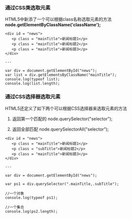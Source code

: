 ### 通过CSS类选取元素

HTML5中新添了一个可以根据class名称选取元素的方法**node.getElementByClassName\('className'\);**

```
<div id = "news">
   <p class = "mainTitle">新闻标题1</p>
   <p class = "mainTitle">新闻标题2</p>
   <p class = "mainTitle">新闻标题3</p>
</div>

---

var div = document.getElementById("news");
var list = div.getElementsByClassName("mainTitle");
console.log(typeof list);
console.log(list.length);
```

### 通过CSS选择器选取元素

HTML5还定义了如下两个可以根据CSS选择器来选取元素的方法

1. 返回第一个匹配的       node.querySelector\("selector"\);

2. 返回全部匹配
  node.querySelectorAll\("selector"\);

```
<div id = "news">
   <p class = "mainTitle">新闻标题1</p>
   <p class = "subTitle">新闻标题2</p>
   <p class = "mainTitle">新闻标题3</p>
</div>

---

var div = document.getElementById("news");

var ps1 = div.querySelector(".mainTitle,.subTitle");

//一个对象
console.log(typeof ps1); 

//一个集合
console.log(ps2.length);
```

